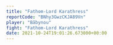 ```yaml
---
title: "Fathom-Lord Karathress"
reportCode: "BNhy3GwzCKJA89Vn"
player: "Bãbynou"
fight: "Fathom-Lord Karathress"
date: 2021-10-24T19:01:26.673000+00:00
---
```


